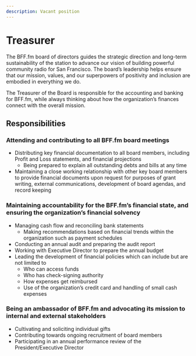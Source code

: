 ```yaml
---
description: Vacant position
---
```


# Treasurer

The BFF.fm board of directors guides the strategic direction and long-term sustainability of the station to advance our vision of building powerful community radio for San Francisco. The board’s leadership helps ensure that our mission, values, and our superpowers of positivity and inclusion are embodied in everything we do.

The Treasurer of the Board is responsible for the accounting and banking for BFF.fm, while always thinking about how the organization’s finances connect with the overall mission.

## Responsibilities

### Attending and contributing to all BFF.fm board meetings

* Distributing key financial documentation to all board members, including Profit and Loss statements, and financial projections
  * Being prepared to explain all outstanding debts and bills at any time
* Maintaining a close working relationship with other key board members to provide financial documents upon request for purposes of grant writing, external communications, development of board agendas, and record keeping

### Maintaining accountability for the BFF.fm’s financial state, and ensuring the organization’s financial solvency

* Managing cash flow and reconciling bank statements
  * Making recommendations based on financial trends within the organization such as payment schedules
* Conducting an annual audit and preparing the audit report
* Working with Executive Director to prepare the annual budget
* Leading the development of financial policies which can include but are not limited to
  * Who can access funds
  * Who has check-signing authority
  * How expenses get reimbursed
  * Use of the organization’s credit card and handling of small cash expenses

### Being an ambassador of BFF.fm and advocating its mission to internal and external stakeholders

* Cultivating and soliciting individual gifts
* Contributing towards ongoing recruitment of board members
* Participating in an annual performance review of the President/Executive Director

